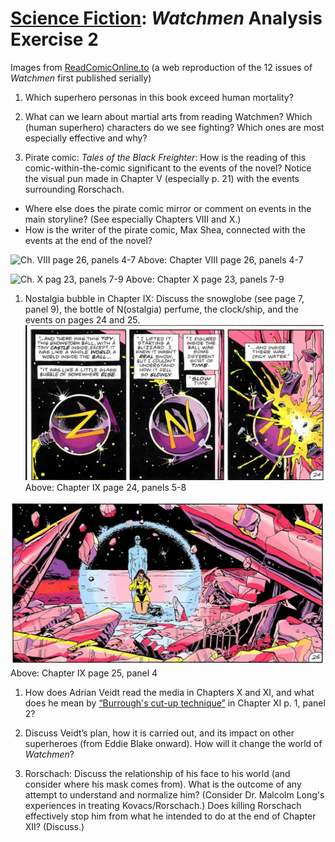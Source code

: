 # [Science Fiction](https://ebeshero.github.io/scienceFiction/): *Watchmen* Analysis Exercise 2

Images from [ReadComicOnline.to](https://readcomiconline.to/Comic/Watchmen) (a web reproduction of the 12 issues of *Watchmen* first published serially)

1. Which superhero personas in this book exceed human mortality? 

1. What can we learn about martial arts from reading Watchmen? Which (human superhero) characters do we see fighting? 
Which ones are most especially effective and why? 

1. Pirate comic: *Tales of the Black Freighter*: How is the reading of this comic-within-the-comic significant to the events of the novel? Notice the visual pun made in Chapter V (especially p. 21) with the events surrounding Rorschach. 
* Where else does the pirate comic mirror or comment on events in the main storyline? (See especially Chapters VIII and X.)
* How is the writer of the pirate comic, Max Shea, connected with the events at the end of the novel?

![Ch. VIII page 26, panels 4-7](wmCh8_26p4-7.png)
Above: Chapter VIII page 26, panels 4-7

![Ch. X pag 23, panels 7-9](wmCh10_23p7-9.png)
Above: Chapter X page 23, panels 7-9

1. Nostalgia bubble in Chapter IX: Discuss the snowglobe (see page 7, panel 9), the bottle of N(ostalgia) perfume, the clock/ship, and the events on pages 24 and 25. 
![Ch. IX page 24, panels 5-8](wmCh9_24p5-8.png)
Above: Chapter IX page 24, panels 5-8

![Ch. IX page 25, panel 4](wmCh9_25p4.png)
Above: Chapter IX page 25, panel 4

1. How does Adrian Veidt read the media in Chapters X and XI, and what does he mean by [“Burrough's cut-up technique”](https://www.writing.upenn.edu/~afilreis/88v/burroughs-cutup.html) in Chapter XI p. 1, panel 2? 

1. Discuss Veidt’s plan, how it is carried out, and its impact on other superheroes (from Eddie Blake onward). How will it change the world of *Watchmen*? 

1. Rorschach: Discuss the relationship of his face to his world (and consider where his mask comes from). What is the outcome of any attempt to understand and normalize him? (Consider Dr. Malcolm Long's experiences in treating Kovacs/Rorschach.) Does killing Rorschach effectively stop him from what he intended to do at the end of Chapter XII? (Discuss.) 

